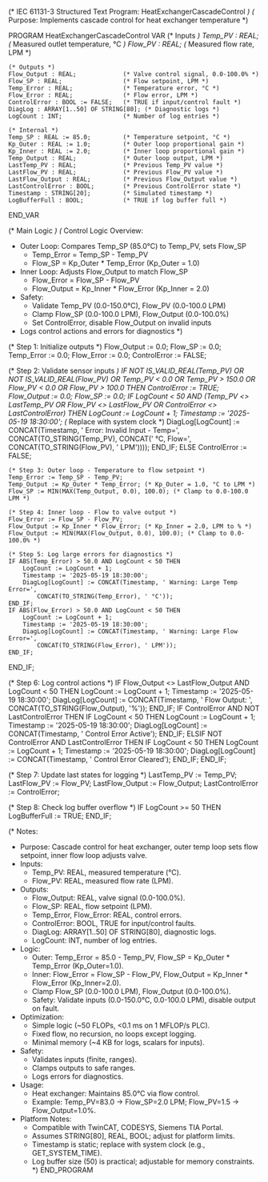 (* IEC 61131-3 Structured Text Program: HeatExchangerCascadeControl *)
(* Purpose: Implements cascade control for heat exchanger temperature *)

PROGRAM HeatExchangerCascadeControl
VAR
    (* Inputs *)
    Temp_PV : REAL;                 (* Measured outlet temperature, °C *)
    Flow_PV : REAL;                 (* Measured flow rate, LPM *)

    (* Outputs *)
    Flow_Output : REAL;             (* Valve control signal, 0.0-100.0% *)
    Flow_SP : REAL;                 (* Flow setpoint, LPM *)
    Temp_Error : REAL;              (* Temperature error, °C *)
    Flow_Error : REAL;              (* Flow error, LPM *)
    ControlError : BOOL := FALSE;   (* TRUE if input/control fault *)
    DiagLog : ARRAY[1..50] OF STRING[80]; (* Diagnostic logs *)
    LogCount : INT;                 (* Number of log entries *)

    (* Internal *)
    Temp_SP : REAL := 85.0;         (* Temperature setpoint, °C *)
    Kp_Outer : REAL := 1.0;         (* Outer loop proportional gain *)
    Kp_Inner : REAL := 2.0;         (* Inner loop proportional gain *)
    Temp_Output : REAL;             (* Outer loop output, LPM *)
    LastTemp_PV : REAL;             (* Previous Temp_PV value *)
    LastFlow_PV : REAL;             (* Previous Flow_PV value *)
    LastFlow_Output : REAL;         (* Previous Flow_Output value *)
    LastControlError : BOOL;        (* Previous ControlError state *)
    Timestamp : STRING[20];         (* Simulated timestamp *)
    LogBufferFull : BOOL;           (* TRUE if log buffer full *)
END_VAR

(* Main Logic *)
(* Control Logic Overview:
   - Outer Loop: Compares Temp_SP (85.0°C) to Temp_PV, sets Flow_SP
     - Temp_Error = Temp_SP - Temp_PV
     - Flow_SP = Kp_Outer * Temp_Error (Kp_Outer = 1.0)
   - Inner Loop: Adjusts Flow_Output to match Flow_SP
     - Flow_Error = Flow_SP - Flow_PV
     - Flow_Output = Kp_Inner * Flow_Error (Kp_Inner = 2.0)
   - Safety:
     - Validate Temp_PV (0.0-150.0°C), Flow_PV (0.0-100.0 LPM)
     - Clamp Flow_SP (0.0-100.0 LPM), Flow_Output (0.0-100.0%)
     - Set ControlError, disable Flow_Output on invalid inputs
   - Logs control actions and errors for diagnostics
*)

(* Step 1: Initialize outputs *)
Flow_Output := 0.0;
Flow_SP := 0.0;
Temp_Error := 0.0;
Flow_Error := 0.0;
ControlError := FALSE;

(* Step 2: Validate sensor inputs *)
IF NOT IS_VALID_REAL(Temp_PV) OR NOT IS_VALID_REAL(Flow_PV) OR
   Temp_PV < 0.0 OR Temp_PV > 150.0 OR Flow_PV < 0.0 OR Flow_PV > 100.0 THEN
    ControlError := TRUE;
    Flow_Output := 0.0;
    Flow_SP := 0.0;
    IF LogCount < 50 AND (Temp_PV <> LastTemp_PV OR Flow_PV <> LastFlow_PV OR 
                          ControlError <> LastControlError) THEN
        LogCount := LogCount + 1;
        Timestamp := '2025-05-19 18:30:00'; (* Replace with system clock *)
        DiagLog[LogCount] := CONCAT(Timestamp, ' Error: Invalid Input - Temp=', 
            CONCAT(TO_STRING(Temp_PV), CONCAT(' °C, Flow=', 
            CONCAT(TO_STRING(Flow_PV), ' LPM'))));
    END_IF;
ELSE
    ControlError := FALSE;

    (* Step 3: Outer loop - Temperature to flow setpoint *)
    Temp_Error := Temp_SP - Temp_PV;
    Temp_Output := Kp_Outer * Temp_Error; (* Kp_Outer = 1.0, °C to LPM *)
    Flow_SP := MIN(MAX(Temp_Output, 0.0), 100.0); (* Clamp to 0.0-100.0 LPM *)

    (* Step 4: Inner loop - Flow to valve output *)
    Flow_Error := Flow_SP - Flow_PV;
    Flow_Output := Kp_Inner * Flow_Error; (* Kp_Inner = 2.0, LPM to % *)
    Flow_Output := MIN(MAX(Flow_Output, 0.0), 100.0); (* Clamp to 0.0-100.0% *)

    (* Step 5: Log large errors for diagnostics *)
    IF ABS(Temp_Error) > 50.0 AND LogCount < 50 THEN
        LogCount := LogCount + 1;
        Timestamp := '2025-05-19 18:30:00';
        DiagLog[LogCount] := CONCAT(Timestamp, ' Warning: Large Temp Error=', 
            CONCAT(TO_STRING(Temp_Error), ' °C'));
    END_IF;
    IF ABS(Flow_Error) > 50.0 AND LogCount < 50 THEN
        LogCount := LogCount + 1;
        Timestamp := '2025-05-19 18:30:00';
        DiagLog[LogCount] := CONCAT(Timestamp, ' Warning: Large Flow Error=', 
            CONCAT(TO_STRING(Flow_Error), ' LPM'));
    END_IF;
END_IF;

(* Step 6: Log control actions *)
IF Flow_Output <> LastFlow_Output AND LogCount < 50 THEN
    LogCount := LogCount + 1;
    Timestamp := '2025-05-19 18:30:00';
    DiagLog[LogCount] := CONCAT(Timestamp, ' Flow Output: ', 
        CONCAT(TO_STRING(Flow_Output), '%'));
END_IF;
IF ControlError AND NOT LastControlError THEN
    IF LogCount < 50 THEN
        LogCount := LogCount + 1;
        Timestamp := '2025-05-19 18:30:00';
        DiagLog[LogCount] := CONCAT(Timestamp, ' Control Error Active');
    END_IF;
ELSIF NOT ControlError AND LastControlError THEN
    IF LogCount < 50 THEN
        LogCount := LogCount + 1;
        Timestamp := '2025-05-19 18:30:00';
        DiagLog[LogCount] := CONCAT(Timestamp, ' Control Error Cleared');
    END_IF;
END_IF;

(* Step 7: Update last states for logging *)
LastTemp_PV := Temp_PV;
LastFlow_PV := Flow_PV;
LastFlow_Output := Flow_Output;
LastControlError := ControlError;

(* Step 8: Check log buffer overflow *)
IF LogCount >= 50 THEN
    LogBufferFull := TRUE;
END_IF;

(* Notes:
   - Purpose: Cascade control for heat exchanger, outer temp loop sets flow setpoint, inner flow loop adjusts valve.
   - Inputs:
     - Temp_PV: REAL, measured temperature (°C).
     - Flow_PV: REAL, measured flow rate (LPM).
   - Outputs:
     - Flow_Output: REAL, valve signal (0.0-100.0%).
     - Flow_SP: REAL, flow setpoint (LPM).
     - Temp_Error, Flow_Error: REAL, control errors.
     - ControlError: BOOL, TRUE for input/control faults.
     - DiagLog: ARRAY[1..50] OF STRING[80], diagnostic logs.
     - LogCount: INT, number of log entries.
   - Logic:
     - Outer: Temp_Error = 85.0 - Temp_PV, Flow_SP = Kp_Outer * Temp_Error (Kp_Outer=1.0).
     - Inner: Flow_Error = Flow_SP - Flow_PV, Flow_Output = Kp_Inner * Flow_Error (Kp_Inner=2.0).
     - Clamp Flow_SP (0.0-100.0 LPM), Flow_Output (0.0-100.0%).
     - Safety: Validate inputs (0.0-150.0°C, 0.0-100.0 LPM), disable output on fault.
   - Optimization:
     - Simple logic (~50 FLOPs, <0.1 ms on 1 MFLOP/s PLC).
     - Fixed flow, no recursion, no loops except logging.
     - Minimal memory (~4 KB for logs, scalars for inputs).
   - Safety:
     - Validates inputs (finite, ranges).
     - Clamps outputs to safe ranges.
     - Logs errors for diagnostics.
   - Usage:
     - Heat exchanger: Maintains 85.0°C via flow control.
     - Example: Temp_PV=83.0 → Flow_SP=2.0 LPM; Flow_PV=1.5 → Flow_Output=1.0%.
   - Platform Notes:
     - Compatible with TwinCAT, CODESYS, Siemens TIA Portal.
     - Assumes STRING[80], REAL, BOOL; adjust for platform limits.
     - Timestamp is static; replace with system clock (e.g., GET_SYSTEM_TIME).
     - Log buffer size (50) is practical; adjustable for memory constraints.
*)
END_PROGRAM
